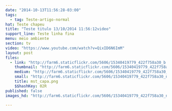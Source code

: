 ```yaml
---
date: "2014-10-13T11:56:28-03:00"
tags:
  - tag: Teste-artigo-normal
hat: Teste chapeu
title: "Teste titulo 13/10/2014 11:56:12video"
support_line: Teste linha fina
menu: meio ambiente
section: tv
video: "https://www.youtube.com/watch?v=QixID6N6ImM"
layout: post
files:
  - link: "http://farm6.staticflickr.com/5606/15340419779_422f758a30_b.jpg"
    thumbnail: "http://farm6.staticflickr.com/5606/15340419779_422f758a30_t.jpg"
    medium: "http://farm6.staticflickr.com/5606/15340419779_422f758a30_z.jpg"
    small: "http://farm6.staticflickr.com/5606/15340419779_422f758a30_n.jpg"
    title: mst_capa.png
    $$hashKey: 02R
published: false
images_hd: "http://farm6.staticflickr.com/5606/15340419779_422f758a30_n.jpg"

---
```

